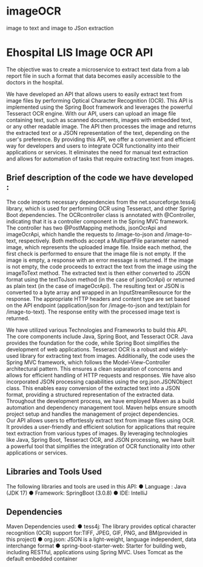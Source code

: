 # imageOCR
image to text and image to JSon extraction

# Ehospital LIS Image OCR API
The objective was to create a microservice to extract text data from a lab report file in such a format that data becomes easily accessible to the doctors in the hospital. 

We have developed an API that allows users to easily extract text from image files by performing Optical Character Recognition (OCR). This API is implemented using the Spring Boot framework and leverages the powerful Tesseract OCR engine.
With our API, users can upload an image file containing text, such as scanned documents, images with embedded text, or any other readable image. The API then processes the image and returns the extracted text or a JSON representation of the text, depending on the user's preference.
By providing this API, we offer a convenient and efficient way for developers and users to integrate OCR functionality into their applications or services. It eliminates the need for manual text extraction and allows for automation of tasks that require extracting text from images.

## Brief description of the code we have developed : 

The code imports necessary dependencies from the net.sourceforge.tess4j library, which is used for performing OCR using Tesseract, and other Spring Boot dependencies.
The OCRcontroller class is annotated with @Controller, indicating that it is a controller component in the Spring MVC framework.
The controller has two @PostMapping methods, jsonOcrApi and imageOcrApi, which handle the requests to /image-to-json and /image-to-text, respectively.
Both methods accept a MultipartFile parameter named image, which represents the uploaded image file.
Inside each method, the first check is performed to ensure that the image file is not empty. If the image is empty, a response with an error message is returned.
If the image is not empty, the code proceeds to extract the text from the image using the imageToText method.
The extracted text is then either converted to JSON format using the textToJson method (in the case of jsonOcrApi) or returned as plain text (in the case of imageOcrApi).
The resulting text or JSON is converted to a byte array and wrapped in an InputStreamResource for the response.
The appropriate HTTP headers and content type are set based on the API endpoint (application/json for /image-to-json and text/plain for /image-to-text).
The response entity with the processed image text is returned.

We have utilized various Technologies and Frameworks to build this API. The core components include Java, Spring Boot, and Tesseract OCR. Java provides the foundation for the code, while Spring Boot simplifies the development of web applications. Tesseract OCR is a robust and widely-used library for extracting text from images.
Additionally, the code uses the Spring MVC framework, which follows the Model-View-Controller architectural pattern. This ensures a clean separation of concerns and allows for efficient handling of HTTP requests and responses. We have also incorporated JSON processing capabilities using the org.json.JSONObject class. This enables easy conversion of the extracted text into a JSON format, providing a structured representation of the extracted data.
Throughout the development process, we have employed Maven as a build automation and dependency management tool. Maven helps ensure smooth project setup and handles the management of project dependencies.                             
Our API allows users to effortlessly extract text from image files using OCR. It provides a user-friendly and efficient solution for applications that require text extraction from various types of images. By leveraging technologies like Java, Spring Boot, Tesseract OCR, and JSON processing, we have built a powerful tool that simplifies the integration of OCR functionality into other applications or services.

## Libraries and Tools Used
The following libraries and tools are used in this API:
● Language : Java (JDK 17)
● Framework: SpringBoot (3.0.8)
● IDE: IntelliJ

## Dependencies
Maven Dependencies used:
● tess4j: The library provides optical character recognition (OCR) support
for:TIFF, JPEG, GIF, PNG, and BM(provided in this project)
● org.json: JSON is a light-weight, language independent, data interchange format
● spring-boot-starter-web: Starter for building web, including RESTful,
applications using Spring MVC. Uses Tomcat as the default embedded container

